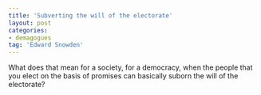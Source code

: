 ```yaml
---
title: 'Subverting the will of the electorate'
layout: post
categories:
- demagogues
tag: 'Edward Snowden'
---
```


What does that mean for a society, for a democracy, when the people that you elect on the basis of promises can basically suborn the will of the electorate?